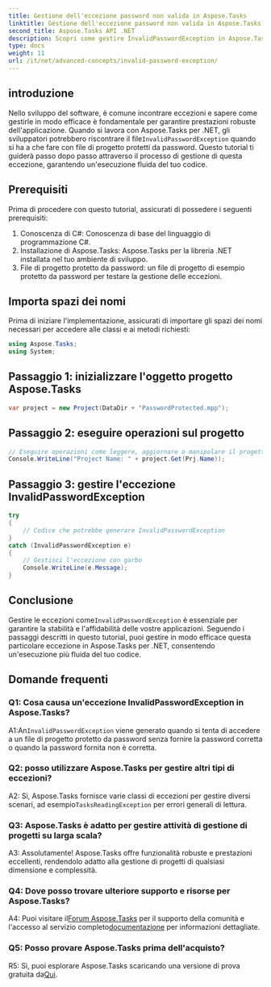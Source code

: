 ```yaml
---
title: Gestione dell'eccezione password non valida in Aspose.Tasks
linktitle: Gestione dell'eccezione password non valida in Aspose.Tasks
second_title: Aspose.Tasks API .NET
description: Scopri come gestire InvalidPasswordException in Aspose.Tasks per .NET in modo efficiente. Garantisci un'esecuzione fluida del tuo codice con questa guida passo passo.
type: docs
weight: 11
url: /it/net/advanced-concepts/invalid-password-exception/
---
```

## introduzione

 Nello sviluppo del software, è comune incontrare eccezioni e sapere come gestirle in modo efficace è fondamentale per garantire prestazioni robuste dell'applicazione. Quando si lavora con Aspose.Tasks per .NET, gli sviluppatori potrebbero riscontrare il file`InvalidPasswordException` quando si ha a che fare con file di progetto protetti da password. Questo tutorial ti guiderà passo dopo passo attraverso il processo di gestione di questa eccezione, garantendo un'esecuzione fluida del tuo codice.

## Prerequisiti

Prima di procedere con questo tutorial, assicurati di possedere i seguenti prerequisiti:

1. Conoscenza di C#: Conoscenza di base del linguaggio di programmazione C#.
2. Installazione di Aspose.Tasks: Aspose.Tasks per la libreria .NET installata nel tuo ambiente di sviluppo.
3. File di progetto protetto da password: un file di progetto di esempio protetto da password per testare la gestione delle eccezioni.

## Importa spazi dei nomi

Prima di iniziare l'implementazione, assicurati di importare gli spazi dei nomi necessari per accedere alle classi e ai metodi richiesti:

```csharp
using Aspose.Tasks;
using System;

```

## Passaggio 1: inizializzare l'oggetto progetto Aspose.Tasks

```csharp
var project = new Project(DataDir + "PasswordProtected.mpp");
```

## Passaggio 2: eseguire operazioni sul progetto

```csharp
// Eseguire operazioni come leggere, aggiornare o manipolare il progetto.
Console.WriteLine("Project Name: " + project.Get(Prj.Name));
```

## Passaggio 3: gestire l'eccezione InvalidPasswordException

```csharp
try
{
    // Codice che potrebbe generare InvalidPasswordException
}
catch (InvalidPasswordException e)
{
    // Gestisci l'eccezione con garbo
    Console.WriteLine(e.Message);
}
```

## Conclusione

 Gestire le eccezioni come`InvalidPasswordException` è essenziale per garantire la stabilità e l'affidabilità delle vostre applicazioni. Seguendo i passaggi descritti in questo tutorial, puoi gestire in modo efficace questa particolare eccezione in Aspose.Tasks per .NET, consentendo un'esecuzione più fluida del tuo codice.

## Domande frequenti

### Q1: Cosa causa un'eccezione InvalidPasswordException in Aspose.Tasks?

 A1:An`InvalidPasswordException` viene generato quando si tenta di accedere a un file di progetto protetto da password senza fornire la password corretta o quando la password fornita non è corretta.

### Q2: posso utilizzare Aspose.Tasks per gestire altri tipi di eccezioni?

 A2: Sì, Aspose.Tasks fornisce varie classi di eccezioni per gestire diversi scenari, ad esempio`TasksReadingException` per errori generali di lettura.

### Q3: Aspose.Tasks è adatto per gestire attività di gestione di progetti su larga scala?

A3: Assolutamente! Aspose.Tasks offre funzionalità robuste e prestazioni eccellenti, rendendolo adatto alla gestione di progetti di qualsiasi dimensione e complessità.

### Q4: Dove posso trovare ulteriore supporto e risorse per Aspose.Tasks?

 A4: Puoi visitare il[Forum Aspose.Tasks](https://forum.aspose.com/c/tasks/15) per il supporto della comunità e l'accesso al servizio completo[documentazione](https://reference.aspose.com/tasks/net/) per informazioni dettagliate.

### Q5: Posso provare Aspose.Tasks prima dell'acquisto?

 R5: Sì, puoi esplorare Aspose.Tasks scaricando una versione di prova gratuita da[Qui](https://releases.aspose.com/).